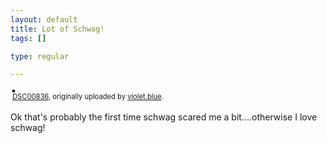```yaml
--- 
layout: default
title: Lot of Schwag!
tags: []

type: regular

---
```

<style type="text/css">
.flickr-photo { border: solid 2px #000000; }
.flickr-yourcomment { }
.flickr-frame { text-align: left; padding: 3px; }
.flickr-caption { font-size: 0.8em; margin-top: 0px; }
</style>

<div class="flickr-frame">
	<a href="http://www.flickr.com/photos/violetblue/418381683/" title="photo sharing"><img src="http://farm1.static.flickr.com/167/418381683_89b7d3b353.jpg" class="flickr-photo" alt="" /></a>
<br />
	<span class="flickr-caption"><a href="http://www.flickr.com/photos/violetblue/418381683/">DSC00836</a>, originally uploaded by <a href="http://www.flickr.com/people/violetblue/">violet.blue</a>.</span>
</div>
				
<p class="flickr-yourcomment">
	Ok that's probably the first time schwag scared me a bit....otherwise I love schwag!
</p>
